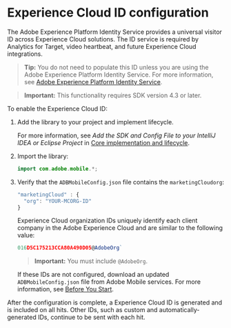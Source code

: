 # Experience Cloud ID configuration

The Adobe Experience Platform Identity Service provides a universal visitor ID across Experience Cloud solutions. The ID service is required by Analytics for Target, video heartbeat, and future Experience Cloud integrations.

> **Tip:** You do not need to populate this ID unless you are using the Adobe Experience Platform Identity Service. For more information, see [Adobe Experience Platform Identity Service](https://experienceleague.adobe.com/docs/id-service/using/home.html).

> **Important:** This functionality requires SDK version 4.3 or later.

To enable the Experience Cloud ID:

1. Add the library to your project and implement lifecycle.

   For more information, see *Add the SDK and Config File to your IntelliJ IDEA or Eclipse Project* in [Core implementation and lifecycle](/docs/android/getting-started/dev-qs.md). 

1. Import the library: 

   ```java
   import com.adobe.mobile.*;
   ```

1. Verify that the `ADBMobileConfig.json` file contains the `marketingCloudorg`: 

   ```js
   "marketingCloud" : { 
     "org": "YOUR-MCORG-ID" 
   }
   ```

   Experience Cloud organization IDs uniquely identify each client company in the Adobe Experience Cloud and are similar to the following value:  

   ```js
   016D5C175213CCA80A490D05@AdobeOrg`
   ```

   > **Important:** You must include `@AdobeOrg`.

   If these IDs are not configured, download an updated `ADBMobileConfig.json` file from Adobe Mobile services. For more information, see [Before You Start](/docs/android/getting-started/requirements.md).

After the configuration is complete, a Experience Cloud ID is generated and is included on all hits. Other IDs, such as custom and automatically-generated IDs, continue to be sent with each hit.
